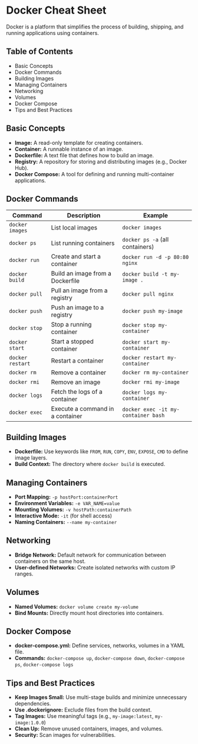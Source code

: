 # Docker Cheat Sheet

Docker is a platform that simplifies the process of building, shipping, and running applications using containers. 

## Table of Contents

- Basic Concepts
- Docker Commands
- Building Images
- Managing Containers
- Networking
- Volumes
- Docker Compose
- Tips and Best Practices


## Basic Concepts

- **Image:** A read-only template for creating containers.
- **Container:** A runnable instance of an image.
- **Dockerfile:** A text file that defines how to build an image.
- **Registry:** A repository for storing and distributing images (e.g., Docker Hub).
- **Docker Compose:** A tool for defining and running multi-container applications.


## Docker Commands

| Command                  | Description                                  | Example                                               |
| ------------------------- | -------------------------------------------- | ----------------------------------------------------- |
| `docker images`          | List local images                            | `docker images`                                      |
| `docker ps`              | List running containers                       | `docker ps -a` (all containers)                   |
| `docker run`             | Create and start a container                 | `docker run -d -p 80:80 nginx`                       |
| `docker build`           | Build an image from a Dockerfile              | `docker build -t my-image .`                         |
| `docker pull`            | Pull an image from a registry                | `docker pull nginx`                                |
| `docker push`            | Push an image to a registry                  | `docker push my-image`                             |
| `docker stop`            | Stop a running container                     | `docker stop my-container`                          |
| `docker start`           | Start a stopped container                    | `docker start my-container`                         |
| `docker restart`         | Restart a container                          | `docker restart my-container`                        |
| `docker rm`              | Remove a container                          | `docker rm my-container`                           |
| `docker rmi`             | Remove an image                             | `docker rmi my-image`                              |
| `docker logs`            | Fetch the logs of a container                | `docker logs my-container`                           |
| `docker exec`            | Execute a command in a container             | `docker exec -it my-container bash`                  |


## Building Images

- **Dockerfile:** Use keywords like `FROM`, `RUN`, `COPY`, `ENV`, `EXPOSE`, `CMD` to define image layers.
- **Build Context:** The directory where `docker build` is executed.


## Managing Containers

- **Port Mapping:** `-p hostPort:containerPort`
- **Environment Variables:** `-e VAR_NAME=value`
- **Mounting Volumes:** `-v hostPath:containerPath`
- **Interactive Mode:** `-it` (for shell access)
- **Naming Containers:** `--name my-container`


## Networking

- **Bridge Network:** Default network for communication between containers on the same host.
- **User-defined Networks:** Create isolated networks with custom IP ranges.

## Volumes

- **Named Volumes:** `docker volume create my-volume`
- **Bind Mounts:** Directly mount host directories into containers.


## Docker Compose

- **docker-compose.yml:** Define services, networks, volumes in a YAML file.
- **Commands:** `docker-compose up`, `docker-compose down`, `docker-compose ps`, `docker-compose logs`


## Tips and Best Practices

- **Keep Images Small:** Use multi-stage builds and minimize unnecessary dependencies.
- **Use .dockerignore:** Exclude files from the build context.
- **Tag Images:** Use meaningful tags (e.g., `my-image:latest`, `my-image:1.0.0`)
- **Clean Up:** Remove unused containers, images, and volumes.
- **Security:** Scan images for vulnerabilities.
